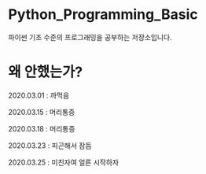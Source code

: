 # Python_Programming_Basic

파이썬 기초 수준의 프로그래밍을 공부하는 저장소입니다.

# 왜 안했는가?

2020.03.01 : 까먹음

2020.03.15 : 머리통증

2020.03.18 : 머리통증

2020.03.23 : 피곤해서 잠듬

2020.03.25 : 미친자여 얼른 시작하자
